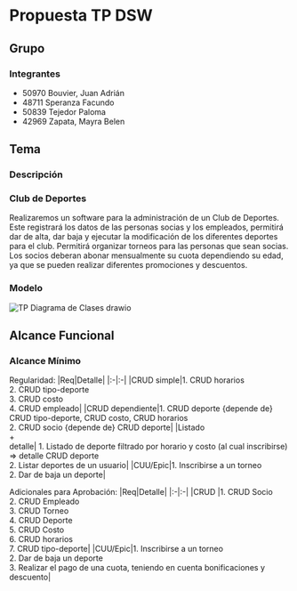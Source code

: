 # Propuesta TP DSW

## Grupo
### Integrantes
* 50970 Bouvier, Juan Adrián
* 48711 Speranza Facundo
* 50839 Tejedor Paloma
* 42969 Zapata, Mayra Belen

## Tema
### Descripción

### Club de Deportes

Realizaremos un software para la administración de un Club de Deportes. Este registrará los datos de las personas socias y los empleados, permitirá dar de alta, dar baja y ejecutar la modificación de los diferentes deportes para el club. Permitirá organizar torneos para las personas que sean socias. Los socios deberan abonar mensualmente su cuota dependiendo su edad, ya que se pueden realizar diferentes promociones y descuentos.

### Modelo

![TP Diagrama de Clases drawio](https://github.com/JotaBame/TP-DSW-304/assets/63957828/f0b4aa2f-7e6e-4e3e-9be5-abe18613ccc0)

## Alcance Funcional 

### Alcance Mínimo

Regularidad:
|Req|Detalle|
|:-|:-|
|CRUD simple|1. CRUD horarios<br>2. CRUD tipo-deporte<br>3. CRUD costo<br>4. CRUD empleado|
|CRUD dependiente|1. CRUD deporte {depende de} CRUD tipo-deporte, CRUD costo, CRUD horarios<br>2. CRUD socio {depende de} CRUD deporte|
|Listado<br>+<br>detalle| 1. Listado de deporte filtrado por horario y costo (al cual inscribirse) => detalle CRUD deporte<br> 2. Listar deportes de un usuario|
|CUU/Epic|1. Inscribirse a un torneo<br>2. Dar de baja un deporte|

Adicionales para Aprobación:
|Req|Detalle|
|:-|:-|
|CRUD |1. CRUD Socio <br>2. CRUD Empleado<br>3. CRUD Torneo<br>4. CRUD Deporte<br>5. CRUD Costo<br>6. CRUD horarios<br>7. CRUD tipo-deporte|
|CUU/Epic|1. Inscribirse a un torneo<br>2. Dar de baja un deporte<br>3. Realizar el pago de una cuota, teniendo en cuenta bonificaciones y descuento|




